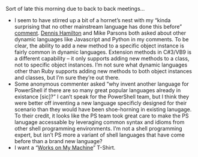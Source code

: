 Sort of late this morning due to back to back meetings…

-   I seem to have stirred up a bit of a hornet’s nest with my “kinda
    surprising that no other mainstream language has done this before”
    [comment](http://devhawk.net/2007/03/13/Morning+Coffee+44.aspx).
    [Dennis Hamilton](http://orcmid.com/BlunderDome/clueless/) and Mike
    Parsons both asked about other dynamic languages like Javascript and
    Python in my comments. To be clear, the ability to add a new method
    to a specific object instance is fairly common in dynamic languages.
    Extension methods in C\#3/VB9 is a different capability – it only
    supports adding new methods to a class, not to specific object
    instances. I’m not sure what dynamic languages other than Ruby
    supports adding new methods to both object instances and classes,
    but I’m sure they’re out there.
-   Some anonymous commenter asked “why invent another language for
    PowerShell if there are so many great popular languages already in
    existance [sic]?” I can’t speak for the PowerShell team, but I think
    they were better off inventing a new language specificly designed
    for their scenario than they would have been shoe-horning in
    existing lanugage. To their credit, it looks like the PS team took
    great care to make the PS lanugage accessable by leveraging common
    syntax and idioms from other shell programming environments. I’m not
    a shell programming expert, but isn’t PS more a variant of shell
    languages that have come before than a brand new language?
-   I want a “[Works on My
    Machine](http://www.codinghorror.com/blog/archives/000818.html)”
    T-Shirt.

